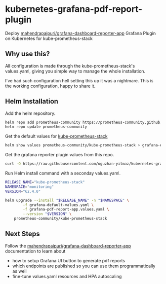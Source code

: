 # kubernetes-grafana-pdf-report-plugin

Deploy [mahendrapaipuri/grafana-dashboard-reporter-app](https://github.com/mahendrapaipuri/grafana-dashboard-reporter-app) Grafana Plugin on Kubernetes for kube-prometheus-stack

## Why use this?

All configuration is made through the kube-prometheus-stack's values.yaml, giving you simple way to manage the whole installation.

I've had such configuration hell setting this up it was a nightmare. This is the working configuration, happy to share it.


## Helm Installation

Add the helm repository.

```bash
helm repo add prometheus-community https://prometheus-community.github.io/helm-charts
helm repo update prometheus-community
```

Get the default values for [kube-prometheus-stack](https://artifacthub.io/packages/helm/prometheus-community/kube-prometheus-stack)

```bash
helm show values prometheus-community/kube-prometheus-stack > grafana-default-values.yaml
```

Get the grafana reporter plugin values from this repo.
```bash
curl -O https://raw.githubusercontent.com/oguzhan-yilmaz/kubernetes-grafana-pdf-report-plugin/refs/heads/main/grafana-pdf-report-app.values.yaml
```

Run Helm install command with a seconday values.yaml.

```bash
RELEASE_NAME="kube-prometheus-stack"
NAMESPACE="monitoring"
VERSION="62.4.0"

helm upgrade --install "$RELEASE_NAME" -n "$NAMESPACE" \
        -f grafana-default-values.yaml \
        -f grafana-pdf-report-app.values.yaml \
        --version "$VERSION" \
    prometheus-community/kube-prometheus-stack
```

## Next Steps

Follow the [mahendrapaipuri/grafana-dashboard-reporter-app](https://github.com/mahendrapaipuri/grafana-dashboard-reporter-app) documentation to learn about 

- how to setup Grafana UI button to generate pdf reports
- which endpoints are published so you can use them programmatically as well
- fine-tune values.yaml resources and HPA autoscaling
